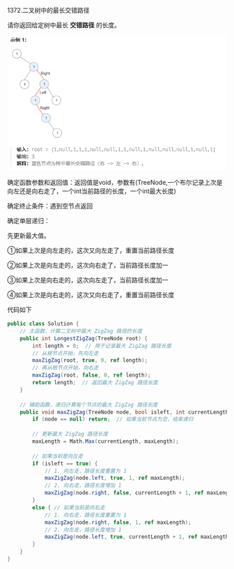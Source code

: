 1372.二叉树中的最长交错路径

请你返回给定树中最长 **交错路径** 的长度。

![QQ_1738577642686](./11.二叉树中的最长交错路径.assets/QQ_1738577642686.png)

确定函数参数和返回值：返回值是void，参数有(TreeNode,一个布尔记录上次是向左还是向右走了，一个int当前路径的长度，一个int最大长度)

确定终止条件：遇到空节点返回

确定单层递归：

先更新最大值。

①如果上次是向左走的，这次又向左走了，重置当前路径长度

②如果上次是向左走的，这次向右走了，当前路径长度加一

③如果上次是向右走的，这次向左走了，当前路径长度加一

④如果上次是向右走的，这次又向右走了，重置当前路径长度

代码如下

```c#
public class Solution {
    // 主函数，计算二叉树中最大 ZigZag 路径的长度
    public int LongestZigZag(TreeNode root) {
        int length = 0;  // 用于记录最大 ZigZag 路径长度
        // 从根节点开始，先向左走
        maxZigZag(root, true, 0, ref length);  
        // 再从根节点开始，向右走
        maxZigZag(root, false, 0, ref length); 
        return length;  // 返回最大 ZigZag 路径长度
    }

    // 辅助函数，递归计算每个节点的最大 ZigZag 路径长度
    public void maxZigZag(TreeNode node, bool isleft, int currentLength, ref int maxLength) {
        if (node == null) return;  // 如果当前节点为空，结束递归

        // 更新最大 ZigZag 路径长度
        maxLength = Math.Max(currentLength, maxLength);

        // 如果当前是向左走
        if (isleft == true) {
            // 1. 向左走，路径长度重置为 1
            maxZigZag(node.left, true, 1, ref maxLength);
            // 2. 向右走，路径长度增加 1
            maxZigZag(node.right, false, currentLength + 1, ref maxLength);
        }
        else { // 如果当前是向右走
            // 1. 向右走，路径长度重置为 1
            maxZigZag(node.right, false, 1, ref maxLength);
            // 2. 向左走，路径长度增加 1
            maxZigZag(node.left, true, currentLength + 1, ref maxLength);
        }
    }
}

```


